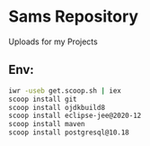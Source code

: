 # Sams Repository
Uploads for my Projects

## Env:

```bash
iwr -useb get.scoop.sh | iex
scoop install git
scoop install ojdkbuild8
scoop install eclipse-jee@2020-12
scoop install maven
scoop install postgresql@10.18
```

